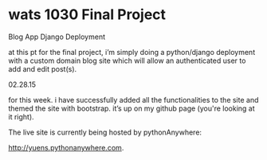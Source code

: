# wats 1030 Final Project 
Blog App Django Deployment

at this pt for the final project, i’m simply doing a python/django deployment with a custom domain blog site which will allow an authenticated user to add and edit post(s).

02.28.15

for this week.  i have successfully added all the functionalities to the site and themed the site with bootstrap.  it’s up on my github page (you're looking at it right).  

The live site is currently being hosted by pythonAnywhere:

http://yuens.pythonanywhere.com. 
